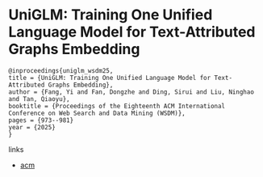 # UniGLM: Training One Unified Language Model for Text-Attributed Graphs Embedding

```
@inproceedings{uniglm_wsdm25,
title = {UniGLM: Training One Unified Language Model for Text-Attributed Graphs Embedding},
author = {Fang, Yi and Fan, Dongzhe and Ding, Sirui and Liu, Ninghao and Tan, Qiaoyu},
booktitle = {Proceedings of the Eighteenth ACM International Conference on Web Search and Data Mining (WSDM)},
pages = {973--981}
year = {2025}
}
```

links
- [acm](http://dl.acm.org/doi/10.1145/3701551.3703586)
